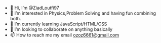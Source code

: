 - 👋 Hi, I’m @ZiadLoutfi97
- 👀 I’m interested in Physics,Problem Solving and having fun combining both.
- 🌱 I’m currently learning JavaScript/HTML/CSS
- 💞️ I’m looking to collaborate on anything basically
- 📫 How to reach me my email ozoz6661@gmail.com

<!---
ZiadLoutfi97/ZiadLoutfi97 is a ✨ special ✨ repository because its `README.md` (this file) appears on your GitHub profile.
You can click the Preview link to take a look at your changes.
--->
